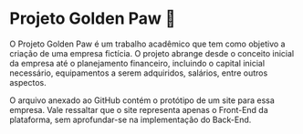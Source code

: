 <h1>Projeto Golden Paw 🐾</h1>

O Projeto Golden Paw é um trabalho acadêmico que tem como objetivo a criação de uma empresa fictícia. O projeto abrange desde o conceito inicial da empresa até o planejamento financeiro, incluindo o capital inicial necessário, equipamentos a serem adquiridos, salários, entre outros aspectos.

O arquivo anexado ao GitHub contém o protótipo de um site para essa empresa. Vale ressaltar que o site representa apenas o Front-End da plataforma, sem aprofundar-se na implementação do Back-End.
